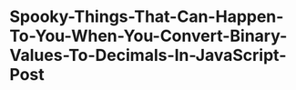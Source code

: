 # Spooky-Things-That-Can-Happen-To-You-When-You-Convert-Binary-Values-To-Decimals-In-JavaScript-Post